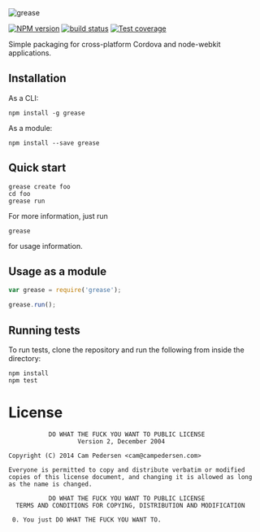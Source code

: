 <img src="https://i.imgur.com/TsDkHvI.png" alt="grease" />

  [![NPM version][npm-image]][npm-url]
  [![build status][travis-image]][travis-url]
  [![Test coverage][coveralls-image]][coveralls-url]

  Simple packaging for cross-platform Cordova and node-webkit applications.

## Installation

As a CLI:

````
npm install -g grease
````

As a module:

````
npm install --save grease
````

## Quick start

````
grease create foo
cd foo
grease run
````

For more information, just run

````
grease
````

for usage information.

## Usage as a module

````javascript
var grease = require('grease');

grease.run();
````

## Running tests

To run tests, clone the repository and run the following from inside the directory:

````
npm install
npm test
````

# License

````
           DO WHAT THE FUCK YOU WANT TO PUBLIC LICENSE
                   Version 2, December 2004

Copyright (C) 2014 Cam Pedersen <cam@campedersen.com>

Everyone is permitted to copy and distribute verbatim or modified
copies of this license document, and changing it is allowed as long
as the name is changed.

           DO WHAT THE FUCK YOU WANT TO PUBLIC LICENSE
  TERMS AND CONDITIONS FOR COPYING, DISTRIBUTION AND MODIFICATION

 0. You just DO WHAT THE FUCK YOU WANT TO.
````

[npm-image]: https://img.shields.io/npm/v/grease.svg?style=flat
[npm-url]: https://npmjs.org/package/grease
[travis-image]: https://img.shields.io/travis/ecto/grease.svg?style=flat
[travis-url]: https://travis-ci.org/ecto/grease
[coveralls-image]: https://img.shields.io/coveralls/ecto/grease.svg?style=flat
[coveralls-url]: https://coveralls.io/r/ecto/grease?branch=master

